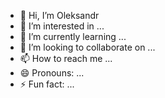 - 👋 Hi, I’m Oleksandr
- 👀 I’m interested in ...
- 🌱 I’m currently learning ...
- 💞️ I’m looking to collaborate on ...
- 📫 How to reach me ...
- 😄 Pronouns: ...
- ⚡ Fun fact: ...

<!---
EspFerevo/EspFerevo is a ✨ special ✨ repository because its `README.md` (this file) appears on your GitHub profile.
You can click the Preview link to take a look at your changes.
--->
